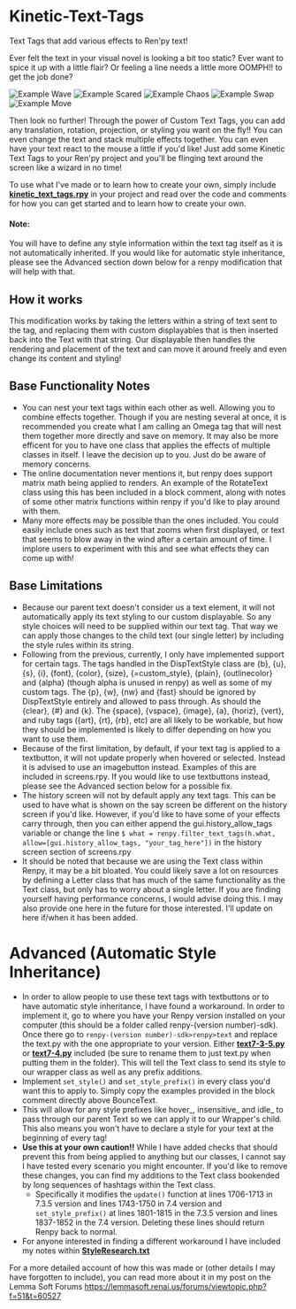 # Kinetic-Text-Tags
 Text Tags that add various effects to Ren'py text!

Ever felt the text in your visual novel is looking a bit too static?
Ever want to spice it up with a little flair?
Or feeling a line needs a little more OOMPH!! to get the job done?


![Example Wave](https://github.com/SoDaRa/Kinetic-Text-Tags/blob/main/game/example_gifs/ExampleWaves.gif)
![Example Scared](https://github.com/SoDaRa/Kinetic-Text-Tags/blob/main/game/example_gifs/ExampleScared.gif)
![Example Chaos](https://github.com/SoDaRa/Kinetic-Text-Tags/blob/main/game/example_gifs/ExampleChaos.gif)
![Example Swap](https://github.com/SoDaRa/Kinetic-Text-Tags/blob/main/game/example_gifs/ExampleSwap.gif)
![Example Move](https://github.com/SoDaRa/Kinetic-Text-Tags/blob/main/game/example_gifs/ExampleMove.gif)

Then look no further! Through the power of Custom Text Tags, you can add any translation, rotation, projection, or styling you want on the fly!!
You can even change the text and stack multiple effects together.
You can even have your text react to the mouse a little if you'd like!
Just add some Kinetic Text Tags to your Ren'py project and you'll be flinging text around the screen like a wizard in no time!

To use what I've made or to learn how to create your own, simply include **[kinetic_text_tags.rpy](https://github.com/SoDaRa/Kinetic-Text-Tags/blob/main/game/kinetic_text_tags.rpy)** in your project and read over the code and comments for how you can get started and to learn how to create your own.

#### Note: 
You will have to define any style information within the text tag itself as it is not automatically inherited. If you would like for automatic style inheritance, please see the Advanced section down below for a renpy modification that will help with that. 

## How it works
This modification works by taking the letters within a string of text sent to the tag, and replacing them with custom displayables that is then inserted back into the Text with that string. Our displayable then handles the rendering and placement of the text and can move it around freely and even change its content and styling!
    
## Base Functionality Notes
- You can nest your text tags within each other as well. Allowing you to combine effects together. Though if you are nesting several at once, it is recommended you create what I am calling an Omega tag that will nest them together more directly and save on memory. It may also be more efficent for you to have one class that applies the effects of multiple classes in itself. I leave the decision up to you. Just do be aware of memory concerns.
- The online documentation never mentions it, but renpy does support matrix math being applied to renders. An example of the RotateText class using this has been included in a block comment, along with notes of some other matrix functions within renpy if you'd like to play around with them.
- Many more effects may be possible than the ones included. You could easily include ones such as text that zooms when first displayed, or text that seems to blow away in the wind after a certain amount of time. I implore users to experiment with this and see what effects they can come up with!
    
## Base Limitations
- Because our parent text doesn't consider us a text element, it will not automatically apply its text styling to our custom displayable. So any style choices will need to be supplied within our text tag. That way we can apply those changes to the child text (our single letter) by including the style rules within its string.
- Following from the previous, currently, I only have implemented support for certain tags. The tags handled in the DispTextStyle class are {b}, {u}, {s}, {i}, {font}, {color}, {size}, {=custom_style}, {plain}, {outlinecolor} and {alpha} (though alpha is unused in renpy) as well as some of my custom tags. The {p}, {w}, {nw} and {fast} should be ignored by DispTextStyle entirely and allowed to pass through. As should the {clear}, {#} and {k}. The {space}, {vspace}, {image}, {a}, {horiz}, {vert}, and ruby tags ({art}, {rt}, {rb}, etc) are all likely to be workable, but how they should be implemented is likely to differ depending on how you want to use them.
- Because of the first limitation, by default, if your text tag is applied to a textbutton, it will not update properly when hovered or selected. Instead it is advised to use an imagebutton instead. Examples of this are included in screens.rpy. If you would like to use textbuttons instead, please see the Advanced section below for a possible fix. 
- The history screen will not by default apply any text tags. This can be used to have what is shown on the say screen be different on the history screen if you'd like. However, if you'd like to have some of your effects carry through, then you can either append the gui.history_allow_tags variable or change the line `$ what = renpy.filter_text_tags(h.what, allow=[gui.history_allow_tags, "your_tag_here"])`  in the history screen section of screens.rpy
- It should be noted that because we are using the Text class within Renpy, it may be a bit bloated. You could likely save a lot on resources by defining a Letter class that has much of the same functionality as the Text class, but only has to worry about a single letter. If you are finding yourself having performance concerns, I would advise doing this.  I may also provide one here in the future for those interested. I'll update on here if/when it has been added.

# Advanced (Automatic Style Inheritance)
- In order to allow people to use these text tags with textbuttons or to have automatic style inheritance, I have found a workaround. In order to implement it, go to where you have your Renpy version installed on your computer (this should be a folder called renpy-(version number)-sdk). Once there go to `renpy-(version number)-sdk>renpy>text` and replace the text.py with the one appropriate to your version. Either **[text7-3-5.py](https://github.com/SoDaRa/Kinetic-Text-Tags/blob/main/text7-3-5.py)** or **[text7-4.py](https://github.com/SoDaRa/Kinetic-Text-Tags/blob/main/text7-4.py)** included (be sure to rename them to just text.py when putting them in the folder). This will tell the Text class to send its style to our wrapper class as well as any prefix additions. 
- Implement `set_style()` and `set_style_prefix()` in every class you'd want this to apply to. Simply copy the examples provided in the block comment directly above BounceText.
- This will allow for any style prefixes like hover_, insensitive_ and idle_ to pass through our parent Text so we can apply it to our Wrapper's child. This also means you won't have to declare a style for your text at the beginning of every tag!
- **Use this at your own caution!!** While I have added checks that should prevent this from being applied to anything but our classes, I cannot say I have tested every scenario you might encounter. If you'd like to remove these changes, you can find my additions to the Text class bookended by long sequences of hashtags within the Text class. 
  - Specifically it modifies the `update()` function at lines 1706-1713 in 7.3.5 version and lines 1743-1750 in 7.4 version and `set_style_prefix()` at lines 1801-1815 in the 7.3.5 version and lines 1837-1852 in the 7.4 version. Deleting these lines should return Renpy back to normal.
- For anyone interested in finding a different workaround I have included my notes within **[StyleResearch.txt](https://github.com/SoDaRa/Kinetic-Text-Tags/blob/main/StyleResearch.txt)**

For a more detailed account of how this was made or (other details I may have forgotten to include), you can read more about it in my post on the Lemma Soft Forums https://lemmasoft.renai.us/forums/viewtopic.php?f=51&t=60527
